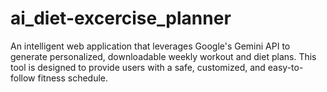 # ai_diet-excercise_planner
An intelligent web application that leverages Google's Gemini API to generate personalized, downloadable weekly workout and diet plans. This tool is designed to provide users with a safe, customized, and easy-to-follow fitness schedule.
